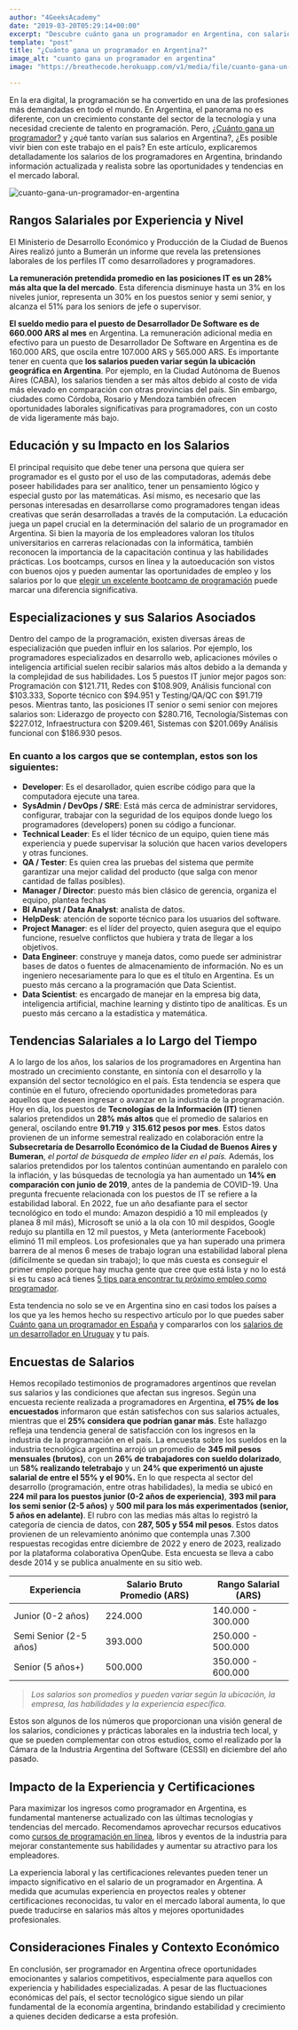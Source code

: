 ```yaml
---
author: "4GeeksAcademy"
date: "2019-03-20T05:29:14+00:00"
excerpt: "Descubre cuánto gana un programador en Argentina, con salarios promedio de 660.000 ARS y un crecimiento constante en el sector tecnológico. Conoce las tendencias y oportunidades en el mercado laboral de programación."
template: "post" 
title: "¿Cuánto gana un programador en Argentina?"
image_alt: "cuanto gana un programador en argentina"
image: "https://breathecode.herokuapp.com/v1/media/file/cuanto-gana-un-programador-jpg"

---
```


En la era digital, la programación se ha convertido en una de las profesiones más demandadas en todo el mundo. En Argentina, el panorama no es diferente, con un crecimiento constante del sector de la tecnología y una necesidad creciente de talento en programación. Pero, [¿Cuánto gana un programador?](https://4geeksacademy.com/es/cuanto-gana-un-programador/cuanto-gana-un-programador) y ¿qué tanto varían sus salarios en Argentina?, ¿Es posible vivir bien con este trabajo en el país? En este artículo, explicaremos detalladamente los salarios de los programadores en Argentina, brindando información actualizada y realista sobre las oportunidades y tendencias en el mercado laboral.

![cuanto-gana-un-programador-en-argentina](https://breathecode.herokuapp.com/v1/media/file/argentina-background-post-jpg?width=400 "cuanto-gana-un-programador-en-argentina")

## Rangos Salariales por Experiencia y Nivel
El Ministerio de Desarrollo Económico y Producción de la Ciudad de Buenos Aires realizó junto a Bumerán un informe que revela las pretensiones laborales de los perfiles IT como desarrolladores y programadores.

**La remuneración pretendida promedio en las posiciones IT es un 28% más alta que la del mercado**. 
Esta diferencia disminuye hasta un 3% en los niveles junior, representa un 30% en los puestos senior y semi senior, y alcanza el 51% para los seniors de jefe o supervisor.

**El sueldo medio para el puesto de Desarrollador De Software es de 660.000 ARS al mes** en Argentina. La remuneración adicional media en efectivo para un puesto de Desarrollador De Software en Argentina es de 160.000 ARS, que oscila entre 107.000 ARS y 565.000 ARS.
Es importante tener en cuenta que **los salarios pueden variar según la ubicación geográfica en Argentina**. Por ejemplo, en la Ciudad Autónoma de Buenos Aires (CABA), los salarios tienden a ser más altos debido al costo de vida más elevado en comparación con otras provincias del país. Sin embargo, ciudades como Córdoba, Rosario y Mendoza también ofrecen oportunidades laborales significativas para programadores, con un costo de vida ligeramente más bajo.
 
## Educación y su Impacto en los Salarios
El principal requisito que debe tener una persona que quiera ser programador es el gusto por el uso de las computadoras, además debe poseer habilidades para ser analítico, tener un pensamiento lógico y especial gusto por las matemáticas. Así mismo, es necesario que las personas interesadas en desarrollarse como programadores tengan ideas creativas que serán desarrolladas a través de la computación.
La educación juega un papel crucial en la determinación del salario de un programador en Argentina. Si bien la mayoría de los empleadores valoran los títulos universitarios en carreras relacionadas con la informática, también reconocen la importancia de la capacitación continua y las habilidades prácticas. Los bootcamps, cursos en línea y la autoeducación son vistos con buenos ojos y pueden aumentar las oportunidades de empleo y los salarios por lo que [elegir un excelente bootcamp de programación](https://4geeksacademy.com/es/bootcamp-de-programacion/bootcamp-de-programacion) puede marcar una diferencia significativa.
 
 
## Especializaciones y sus Salarios Asociados
Dentro del campo de la programación, existen diversas áreas de especialización que pueden influir en los salarios. Por ejemplo, los programadores especializados en desarrollo web, aplicaciones móviles o inteligencia artificial suelen recibir salarios más altos debido a la demanda y la complejidad de sus habilidades.
Los 5 puestos IT junior mejor pagos son: Programación con $121.711, Redes con $108.909, Análisis funcional con $103.333, Soporte técnico con $94.951 y Testing/QA/QC con $91.719 pesos.
Mientras tanto, las posiciones IT senior o semi senior con mejores salarios son: Liderazgo de proyecto con $280.716, Tecnología/Sistemas con $227.012, Infraestructura con $209.461, Sistemas con $201.069y Análisis funcional con $186.930 pesos.
 
### En cuanto a los cargos que se contemplan, estos son los siguientes:

- **Developer**: Es el desarollador, quien escribe código para que la computadora ejecute una tarea.
- **SysAdmin / DevOps / SRE**: Está más cerca de administrar servidores, configurar, trabajar con la seguridad de los equipos donde luego los programadores (developers) ponen su código a funcionar.
- **Technical Leader**: Es el líder técnico de un equipo, quien tiene más experiencia y puede supervisar la solución que hacen varios developers y otras funciones.
- **QA / Tester**: Es quien crea las pruebas del sistema que permite garantizar una mejor calidad del producto (que salga con menor cantidad de fallas posibles).
- **Manager / Director**: puesto más bien clásico de gerencia, organiza el equipo, plantea fechas 
- **BI Analyst / Data Analyst**: analista de datos.
- **HelpDesk**: atención de soporte técnico para los usuarios del software.
- **Project Manager**: es el líder del proyecto, quien asegura que el equipo funcione, resuelve conflictos que hubiera y trata de llegar a los objetivos.
- **Data Engineer**: construye y maneja datos, como puede ser administrar bases de datos o fuentes de almacenamiento de información. No es un ingeniero necesariamente para lo que es el título en Argentina. Es un puesto más cercano a la programación que Data Scientist.
- **Data Scientist**: es encargado de manejar en la empresa big data, inteligencia artificial, machine learning y distinto tipo de analíticas. Es un puesto más cercano a la estadística y matemática.
 
## Tendencias Salariales a lo Largo del Tiempo

A lo largo de los años, los salarios de los programadores en Argentina han mostrado un crecimiento constante, en sintonía con el desarrollo y la expansión del sector tecnológico en el país. Esta tendencia se espera que continúe en el futuro, ofreciendo oportunidades prometedoras para aquellos que deseen ingresar o avanzar en la industria de la programación.
Hoy en día, los puestos de **Tecnologías de la Información (IT)** tienen salarios pretendidos un **28% más altos** que el promedio de salarios en general, oscilando entre **91.719** y **315.612 pesos por mes**. Estos datos provienen de un informe semestral realizado en colaboración entre la **Subsecretaría de Desarrollo Económico de la Ciudad de Buenos Aires y Bumeran**, *el portal de búsqueda de empleo líder en el país.*
Además, los salarios pretendidos por los talentos continúan aumentando en paralelo con la inflación, y las búsquedas de tecnología ya han aumentado un **14% en comparación con junio de 2019**, antes de la pandemia de COVID-19.
Una pregunta frecuente relacionada con los puestos de IT se refiere a la estabilidad laboral. En 2022, fue un año desafiante para el sector tecnológico en todo el mundo: Amazon despidió a 10 mil empleados (y planea 8 mil más), Microsoft se unió a la ola con 10 mil despidos, Google redujo su plantilla en 12 mil puestos, y Meta (anteriormente Facebook) eliminó 11 mil empleos.
Los profesionales que ya han superado una primera barrera de al menos 6 meses de trabajo logran una estabilidad laboral plena (difícilmente se quedan sin trabajo); lo que más cuesta es conseguir el primer empleo porque hay mucha gente que cree que está lista y no lo está si es tu caso acá tienes [5 tips para encontrar tu próximo empleo como programador](https://4geeksacademy.com/es/cuanto-gana-un-programador/tips-para-encontrar-trabajo).
 
 
 Esta tendencia no solo se ve en Argentina sino en casi todos los países a los que ya les hemos hecho su respectivo artículo por lo que puedes saber [Cuánto gana un programador en España](https://4geeksacademy.com/es/cuanto-gana-un-programador/cuanto-gana-un-programador-en-espana) y compararlos con los  [salarios de un desarrollador en Uruguay](https://4geeksacademy.com/es/cuanto-gana-un-programador/cuanto-gana-un-programador-en-uruguay) y tu país.
 
## Encuestas de Salarios
Hemos recopilado testimonios de programadores argentinos que revelan sus salarios y las condiciones que afectan sus ingresos. Según una encuesta reciente realizada a programadores en Argentina, **el 75% de los encuestados** informaron que están satisfechos con sus salarios actuales, mientras que el **25% considera que podrían ganar más**. Este hallazgo refleja una tendencia general de satisfacción con los ingresos en la industria de la programación en el país.
La encuesta sobre los sueldos en la industria tecnológica argentina arrojó un promedio de **345 mil pesos mensuales (brutos)**, con un **26% de trabajadores con sueldo dolarizado**, un **58% realizando teletrabajo** y un **24% que experimentó un ajuste salarial de entre el 55% y el 90%.**
En lo que respecta al sector del desarrollo (programación, entre otras habilidades), la media se ubicó en **224 mil para los puestos junior (0-2 años de experiencia)**, **393 mil para los semi senior (2-5 años)** y **500 mil para los más experimentados (senior, 5 años en adelante)**. El rubro con las medias más altas lo registró la categoría de ciencia de datos, con **287, 505 y 554 mil pesos**.
Estos datos provienen de un relevamiento anónimo que contempla unas 7.300 respuestas recogidas entre diciembre de 2022 y enero de 2023, realizado por la plataforma colaborativa OpenQube. Esta encuesta se lleva a cabo desde 2014 y se publica anualmente en su sitio web.


| Experiencia | Salario Bruto Promedio (ARS) | Rango Salarial (ARS) |
|---|---|---|
| Junior (0-2 años) | 224.000 | 140.000 - 300.000 |
| Semi Senior (2-5 años) | 393.000 | 250.000 - 500.000 |
| Senior (5 años+) | 500.000 | 350.000 - 600.000 |

>  *Los salarios son promedios y pueden variar según la ubicación, la empresa, las habilidades y la experiencia específica.*

Estos son algunos de los números que proporcionan una visión general de los salarios, condiciones y prácticas laborales en la industria tech local, y que se pueden complementar con otros estudios, como el realizado por la Cámara de la Industria Argentina del Software (CESSI) en diciembre del año pasado.
 
## Impacto de la Experiencia y Certificaciones
Para maximizar los ingresos como programador en Argentina, es fundamental mantenerse actualizado con las últimas tecnologías y tendencias del mercado. Recomendamos aprovechar recursos educativos como [cursos de programación en línea](https://4geeksacademy.com/es/coding-campus/bootcamp-programacion-argentina-buenos-aires), libros y eventos de la industria para mejorar constantemente sus habilidades y aumentar su atractivo para los empleadores.

La experiencia laboral y las certificaciones relevantes pueden tener un impacto significativo en el salario de un programador en Argentina. A medida que acumulas experiencia en proyectos reales y obtener certificaciones reconocidas, tu valor en el mercado laboral aumenta, lo que puede traducirse en salarios más altos y mejores oportunidades profesionales.
 
## Consideraciones Finales y Contexto Económico

En conclusión, ser programador en Argentina ofrece oportunidades emocionantes y salarios competitivos, especialmente para aquellos con experiencia y habilidades especializadas. A pesar de las fluctuaciones económicas del país, el sector tecnológico sigue siendo un pilar fundamental de la economía argentina, brindando estabilidad y crecimiento a quienes deciden dedicarse a esta profesión.

<call-to-action button_text="¡Contáctanos!" button_link="https://4geeksacademy.com/es/coding-campus/bootcamp-programacion-argentina-buenos-aires" background="rgba(0, 151, 205, 0.15)" title="Si estás interesado en comenzar una carrera en programación o mejorar tus habilidades existentes" text="Te invito a explorar nuestras opciones de capacitación y desarrollo profesional en 4Geeks. ¡Contáctanos hoy mismo para obtener más información y dar el primer paso hacia una carrera emocionante en tecnología y programación!"></call-to-action>

